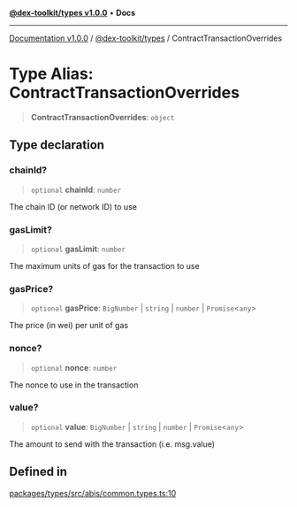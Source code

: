 [**@dex-toolkit/types v1.0.0**](../README.md) • **Docs**

***

[Documentation v1.0.0](../../../packages.md) / [@dex-toolkit/types](../README.md) / ContractTransactionOverrides

# Type Alias: ContractTransactionOverrides

> **ContractTransactionOverrides**: `object`

## Type declaration

### chainId?

> `optional` **chainId**: `number`

The chain ID (or network ID) to use

### gasLimit?

> `optional` **gasLimit**: `number`

The maximum units of gas for the transaction to use

### gasPrice?

> `optional` **gasPrice**: `BigNumber` \| `string` \| `number` \| `Promise`\<`any`\>

The price (in wei) per unit of gas

### nonce?

> `optional` **nonce**: `number`

The nonce to use in the transaction

### value?

> `optional` **value**: `BigNumber` \| `string` \| `number` \| `Promise`\<`any`\>

The amount to send with the transaction (i.e. msg.value)

## Defined in

[packages/types/src/abis/common.types.ts:10](https://github.com/niZmosis/dex-toolkit/blob/3d8b41b44787b30fbea5de3ab4737662ffb61bc8/packages/types/src/abis/common.types.ts#L10)
